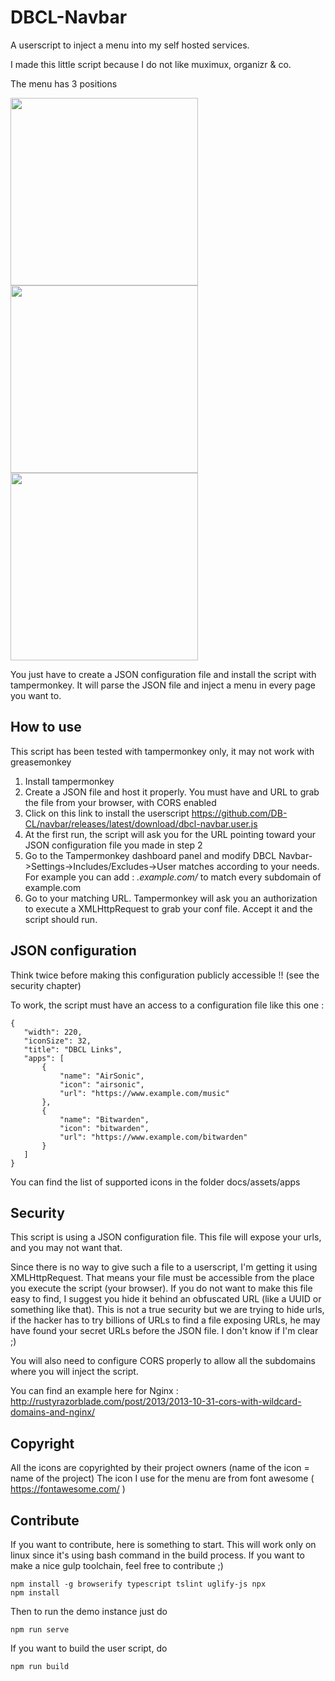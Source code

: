 # DBCL-Navbar

A userscript to inject a menu into my self hosted services.

I made this little script because I do not like muximux, organizr & co.

The menu has 3 positions

<img src="https://db-cl.github.io/navbar/screen1.png" width="300"> <img src="https://db-cl.github.io/navbar/screen2.png" width="300"> <img src="https://db-cl.github.io/navbar/screen3.png" width="300">

You just have to create a JSON configuration file and install the script with tampermonkey. It will parse the JSON file and inject a menu in every page you want to. 

## How to use

This script has been tested with tampermonkey only, it may not work with greasemonkey

 1. Install tampermonkey
 2. Create a JSON file and host it properly. You must have and URL to grab the file from your browser, with CORS enabled
 3. Click on this link to install the userscript https://github.com/DB-CL/navbar/releases/latest/download/dbcl-navbar.user.js
 4. At the first run, the script will ask you for the URL pointing toward your JSON configuration file you made in step 2
 5. Go to the Tampermonkey dashboard panel and modify DBCL Navbar->Settings->Includes/Excludes->User matches according to your needs. For example you can add : *.example.com/* to match every subdomain of example.com
 6. Go to your matching URL. Tampermonkey will ask you an authorization to execute a XMLHttpRequest to grab your conf file. Accept it and the script should run.
 
## JSON configuration

Think twice before making this configuration publicly accessible !! (see the security chapter)

To work, the script must have an access to a configuration file like this one :

 ```
 {
    "width": 220,
    "iconSize": 32,
    "title": "DBCL Links",
    "apps": [
        {
            "name": "AirSonic",
            "icon": "airsonic",
            "url": "https://www.example.com/music"
        },
        {
            "name": "Bitwarden",
            "icon": "bitwarden",
            "url": "https://www.example.com/bitwarden"
        }
    ]
}
 ```
You can find the list of supported icons in the folder docs/assets/apps

## Security

This script is using a JSON configuration file. This file will expose your urls, and you may not want that.

Since there is no way to give such a file to a userscript, I'm getting it using XMLHttpRequest. That means your file must be accessible from the place you execute the script (your browser). If you do not want to make this file easy to find, I suggest you hide it behind an obfuscated URL (like a UUID or something like that). This is not a true security but we are trying to hide urls, if the hacker has to try billions of URLs to find a file exposing URLs, he may have found your secret URLs before the JSON file. I don't know if I'm clear ;)

You will also need to configure CORS properly to allow all the subdomains where you will inject the script.

You can find an example here for Nginx : http://rustyrazorblade.com/post/2013/2013-10-31-cors-with-wildcard-domains-and-nginx/

## Copyright

All the icons are copyrighted by their project owners (name of the icon = name of the project)
The icon I use for the menu are from font awesome ( https://fontawesome.com/ )

## Contribute

If you want to contribute, here is something to start. This will work only on linux since it's using bash command in the build process. If you want to make a nice gulp toolchain, feel free to contribute ;)

```
npm install -g browserify typescript tslint uglify-js npx
npm install
```
Then to run the demo instance just do 
```
npm run serve
```
If you want to build the user script, do
```
npm run build
```


